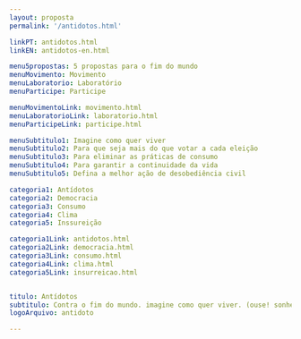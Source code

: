 ```yaml
---
layout: proposta
permalink: '/antidotos.html'

linkPT: antidotos.html
linkEN: antidotos-en.html

menu5propostas: 5 propostas para o fim do mundo
menuMovimento: Movimento
menuLaboratorio: Laboratório
menuParticipe: Participe

menuMovimentoLink: movimento.html
menuLaboratorioLink: laboratorio.html
menuParticipeLink: participe.html 

menuSubtitulo1: Imagine como quer viver
menuSubtitulo2: Para que seja mais do que votar a cada eleição
menuSubtitulo3: Para eliminar as práticas de consumo
menuSubtitulo4: Para garantir a continuidade da vida
menuSubtitulo5: Defina a melhor ação de desobediência civil

categoria1: Antídotos
categoria2: Democracia
categoria3: Consumo
categoria4: Clima
categoria5: Inssureição

categoria1Link: antidotos.html
categoria2Link: democracia.html
categoria3Link: consumo.html
categoria4Link: clima.html
categoria5Link: insurreicao.html


titulo: Antídotos
subtitulo: Contra o fim do mundo. imagine como quer viver. (ouse! sonhe, crie, extrapole a razão)
logoArquivo: antidoto

---
```


